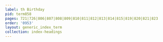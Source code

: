 ```yaml
---
label: th Birthday
pid: term858
pages: 721|726|806|807|808|809|810|811|812|813|814|815|819|820|821|823|825|826|827|829|830
order: '0953'
layout: generic_index_term
collection: index-headings
---
```


